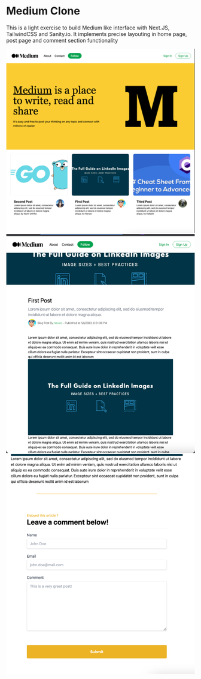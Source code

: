 # Medium Clone

This is a light exercise to build Medium like interface with Next.JS, TailwindCSS and Sanity.io. It implements precise layouting in home page, post page and comment section functionality

![Alt text](/public/screenshot_001.png "Home Page")
![Alt text](/public/screenshot_002.png "Post Page")
![Alt text](/public/screenshot_003.png "Comment Section")